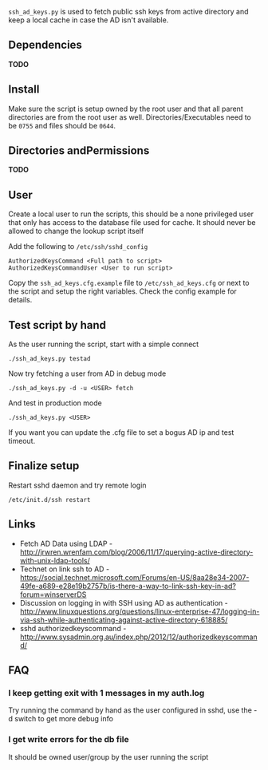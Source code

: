`ssh_ad_keys.py` is used to fetch public ssh keys from active directory and keep a local cache in case the AD isn't available.

## Dependencies

**TODO**

## Install

Make sure the script is setup owned by the root user and that all parent directories are from the root user as well. Directories/Executables need to be `0755` and files should be `0644`.

## Directories andPermissions

**TODO**

## User

Create a local user to run the scripts, this should be a none privileged user that only has access to the database file used for cache. It should never be allowed to change the lookup script itself

Add the following to `/etc/ssh/sshd_config`

```text
AuthorizedKeysCommand <Full path to script>
AuthorizedKeysCommandUser <User to run script>
```

Copy the `ssh_ad_keys.cfg.example` file to `/etc/ssh_ad_keys.cfg` or next to the script and setup the right variables. Check the config example for details.

## Test script by hand

As the user running the script, start with a simple connect 

```text
./ssh_ad_keys.py testad
```

Now try fetching a user from AD in debug mode

```text
./ssh_ad_keys.py -d -u <USER> fetch
```

And test in production mode

```text
./ssh_ad_keys.py <USER>
```

If you want you can update the .cfg file to set a bogus AD ip and test timeout. 

## Finalize setup

Restart sshd daemon and try remote login

```text
/etc/init.d/ssh restart
```

## Links

* Fetch AD Data using LDAP - http://jrwren.wrenfam.com/blog/2006/11/17/querying-active-directory-with-unix-ldap-tools/
* Technet on link ssh to AD - https://social.technet.microsoft.com/Forums/en-US/8aa28e34-2007-49fe-a689-e28e19b2757b/is-there-a-way-to-link-ssh-key-in-ad?forum=winserverDS
* Discussion on logging in with SSH using AD as authentication - http://www.linuxquestions.org/questions/linux-enterprise-47/logging-in-via-ssh-while-authenticating-against-active-directory-618885/
* sshd authorizedkeyscommand - http://www.sysadmin.org.au/index.php/2012/12/authorizedkeyscommand/

## FAQ

### I keep getting exit with 1 messages in my auth.log
Try running the command by hand as the user configured in sshd, use the -d switch to get more debug info

### I get write errors for the db file
It should be owned user/group by the user running the script
